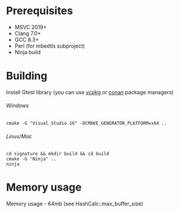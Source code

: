 # Prerequisites
- MSVC 2019+
- Clang 7.0+
- GCC 8.3+
- Perl (for mbedtls subproject)
- Ninja build

# Building
Install Gtest library (you can use [vcpkg](https://github.com/microsoft/vcpkg/) or [conan](https://github.com/conan-io/conan) package managers)

###### Windows
```
cmake -G "Visual Studio 16" -DCMAKE_GENERATOR_PLATFORM=x64 ..
```

###### Linux/Mac
```
cd signature && mkdir build && cd build
cmake -G "Ninja" ..
ninja
```

# Memory usage
Memory usage - 64mb (see HashCalc::max_buffer_size)
